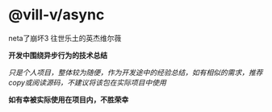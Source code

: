 # @vill-v/async
neta了崩坏3 往世乐土的英杰维尔薇

**开发中围绕异步行为的技术总结**

_只是个人项目，整体较为随便，作为开发途中的经验总结，如有相似的需求，推荐copy或阅读源码，不建议将该包在实际项目中使用_

**如有幸被实际使用在项目内，不胜荣幸**
